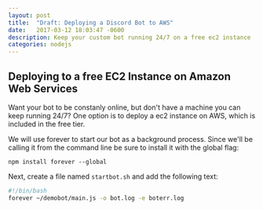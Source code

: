 ```yaml
---
layout: post
title:  "Draft: Deploying a Discord Bot to AWS"
date:   2017-03-12 18:03:47 -0600
description: Keep your custom bot running 24/7 on a free ec2 instance
categories: nodejs
---
```




## Deploying to a free EC2 Instance on Amazon Web Services

Want your bot to be constanly online, but don't have a machine you can keep 
running 24/7? One option is to deploy a ec2 instance on AWS, which is included
in the free tier.


We will use forever to start our bot as a background process. Since
we'll be calling it from the command line be sure to install it with
the global flag:

```
npm install forever --global
```

Next, create a file named `startbot.sh` and add the following text:


```bash
#!/bin/bash
forever ~/demobot/main.js -o bot.log -e boterr.log